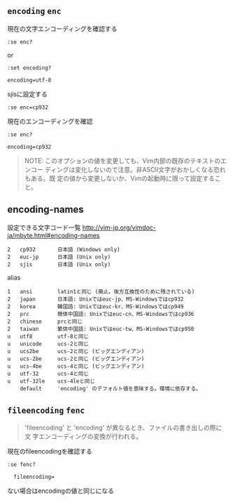 ## `encoding` `enc`

現在の文字エンコーディングを確認する
```vim
:se enc?
```
or
```vim
:set encoding?
```
```vim
encoding=utf-8
```
sjisに設定する
```vim
:se enc=cp932
```
現在のエンコーディングを確認
```vim
:se enc?
```
```vim
encoding=cp932  
```


>NOTE: このオプションの値を変更しても、Vim内部の既存のテキストのエンコー
        ディングは変化しないので注意。非ASCII文字がおかしくなる恐れもある。既
        定の値から変更しないか、Vimの起動時に限って設定すること。



## encoding-names

設定できる文字コード一覧
http://vim-jp.org/vimdoc-ja/mbyte.html#encoding-names


```
2   cp932       日本語 (Windows only)
2   euc-jp      日本語 (Unix only)
2   sjis        日本語 (Unix only)
```

alias
```
1   ansi        latin1と同じ (廃止。後方互換性のために残されている)
2   japan       日本語: Unixではeuc-jp、MS-Windowsではcp932
2   korea       韓国語: Unixではeuc-kr、MS-Windowsではcp949
2   prc         簡体中国語: Unixではeuc-cn、MS-Windowsではcp936
2   chinese     prcと同じ
2   taiwan      繁体中国語: Unixではeuc-tw、MS-Windowsではcp950
u   utf8        utf-8と同じ
u   unicode     ucs-2と同じ
u   ucs2be      ucs-2と同じ (ビッグエンディアン)
u   ucs-2be     ucs-2と同じ (ビッグエンディアン)
u   ucs-4be     ucs-4と同じ (ビッグエンディアン)
u   utf-32      ucs-4と同じ
u   utf-32le    ucs-4leと同じ
    default     'encoding' のデフォルト値を意味する。環境に依存する。
```

## `fileencoding` `fenc`

> 'fileencoding' と 'encoding' が異なるとき、ファイルの書き出しの際に文
        字エンコーディングの変換が行われる。

現在のfileencodingを確認する
```vim
:se fenc?
```
```vim
  fileencoding= 
```
ない場合はencodingの値と同じになる

